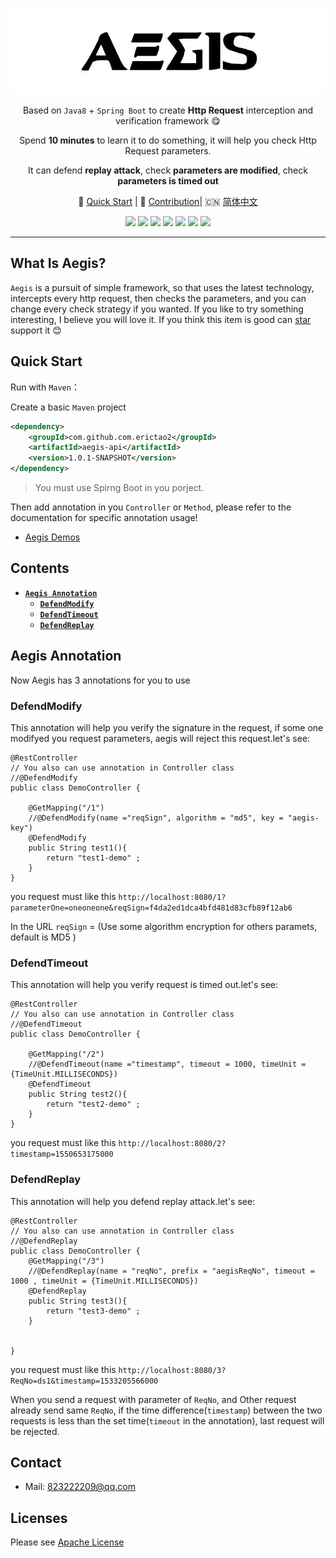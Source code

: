 <p align="center">
    <a href="https://lets-blade.com"><img src="https://raw.githubusercontent.com/EricTao2/images-repository/master/aegis/u%3D3539311380%2C3414701668%26fm%3D27%26gp%3D0.jpg" width="650"/></a>
</p>
<p align="center">Based on <code>Java8</code> + <code>Spring Boot</code> to create <b>Http Request</b> interception and verification framework 😋</p>
<p align="center">Spend <b>10 minutes</b> to learn it to do something, it will help you check Http Request parameters.</p>
<p align="center">It can defend <b>replay attack</b>, check <b>parameters are modified</b>, check <b>parameters is timed out</b></p>
<p align="center">
    🐾 <a href="#quick-start" target="_blank">Quick Start</a> |
    🌚 <a href="" target="_blank">Contribution</a>|
    🇨🇳 <a href="README_CN.md">简体中文</a>
</p>
<p align="center">
    <a href="https://travis-ci.org/lets-blade/blade"><img src="https://img.shields.io/travis/lets-blade/blade.svg?style=flat-square"></a>
    <a href="http://codecov.io/github/lets-blade/blade?branch=dev"><img src="https://img.shields.io/codecov/c/github/lets-blade/blade/dev.svg?style=flat-square"></a>
    <a href="http://search.maven.org/#search%7Cga%7C1%7Cblade-mvc"><img src="https://img.shields.io/maven-central/v/com.bladejava/blade-mvc.svg?style=flat-square"></a>
    <a href="LICENSE"><img src="https://img.shields.io/badge/license-Apache%202-4EB1BA.svg?style=flat-square"></a>
    <a class="badge-align" href="https://www.codacy.com/app/lets-blade/blade"><img src="https://api.codacy.com/project/badge/Grade/5f5fb55f38614f04823372db3a3c1d1b"/></a>
    <a href="https://gitter.im/biezhi/blade"><img src="https://badges.gitter.im/biezhi/blade.svg?style=flat-square"></a>
    <a href="https://www.codetriage.com/biezhi/blade"><img src="https://www.codetriage.com/biezhi/blade/badges/users.svg"></a>
</p>

***

## What Is Aegis?

`Aegis` is a pursuit of simple framework, so that uses the latest technology, intercepts every http request,  then checks the parameters, and you can change every check strategy if you wanted.
If you like to try something interesting, I believe you will love it.
If you think this item is good can [star](https://github.com/EricTao2/aegis) support it :blush:

## Quick Start

Run with `Maven`：

Create a basic `Maven` project

```xml
<dependency>
    <groupId>com.github.com.erictao2</groupId>
    <artifactId>aegis-api</artifactId>
    <version>1.0.1-SNAPSHOT</version>
</dependency>
```

> You must use Spirng Boot in you porject.

Then add annotation in you `Controller` or `Method`, please refer to the documentation for specific annotation usage!

+ [Aegis Demos](https://github.com/lets-blade/blade-demos)

## Contents

- [**`Aegis Annotation`**](#aegis-annotation)
    - [**`DefendModify`**](#defendmodify)
    - [**`DefendTimeout`**](#defendtimeout)
    - [**`DefendReplay`**](#defendreplay)

## Aegis Annotation
Now Aegis has 3 annotations for you to use

### DefendModify
This annotation will help you verify the signature in the request, if some one modifyed you request parameters, aegis will reject this request.let's see:
```
@RestController
// You also can use annotation in Controller class
//@DefendModify
public class DemoController {

    @GetMapping("/1")
    //@DefendModify(name ="reqSign", algorithm = "md5", key = "aegis-key")
    @DefendModify
    public String test1(){
        return "test1-demo" ;
    }
}
```
you request must like this
`http://localhost:8080/1?parameterOne=oneoneone&reqSign=f4da2ed1dca4bfd481d83cfb89f12ab6`

In the URL
`reqSign` = (Use some algorithm encryption for others paramets, default is MD5 )

### DefendTimeout
This annotation will help you verify request is timed out.let's see: 
```
@RestController
// You also can use annotation in Controller class
//@DefendTimeout
public class DemoController {

    @GetMapping("/2")
    //@DefendTimeout(name ="timestamp", timeout = 1000, timeUnit = {TimeUnit.MILLISECONDS})
    @DefendTimeout
    public String test2(){
        return "test2-demo" ;
    }
}
```
you request must like this
`http://localhost:8080/2?timestamp=1550653175000`

### DefendReplay
This annotation will help you defend replay attack.let's see: 
```
@RestController
// You also can use annotation in Controller class
//@DefendReplay
public class DemoController {
    @GetMapping("/3")
    //@DefendReplay(name = "reqNo", prefix = "aegisReqNo", timeout = 1000 , timeUnit = {TimeUnit.MILLISECONDS})
    @DefendReplay
    public String test3(){
        return "test3-demo" ;
    }


}
```
you request must like this
`http://localhost:8080/3?ReqNo=ds1&timestamp=1533205566000`

When you send a request with parameter of `ReqNo`, and Other request already send same `ReqNo`, if the time difference(`timestamp`) between the two requests is less than the set time(`timeout` in the annotation), last request will be rejected.

## Contact

- Mail: 823222209@qq.com

## Licenses

Please see [Apache License](LICENSE)
